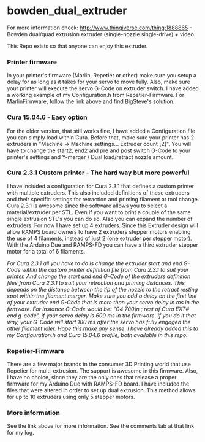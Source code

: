 # bowden_dual_extruder
For more information check:
http://www.thingiverse.com/thing:1888865 - Bowden dual/quad extrusion extruder (single-nozzle single-drive) + video

This Repo exists so that anyone can enjoy this extruder.

### Printer firmware
In your printer's firmware (Marlin, Repetier or other) make sure you setup a delay for as long as it takes for your servo to move fully.
Also, make sure your printer will execute the servo G-Code on extruder switch.
I have added a working example of my Configuration.h from Repetier-Firmware.
For MarlinFirmware, follow the link above and find BigSteve's solution.

### Cura 15.04.6 - Easy option
For the older version, that still works fine, I have added a Configuration file you can simply load within Cura.
Before that, make sure your printer has 2 extruders in "Machine -> Machine settings... Extruder count [2]".
You will have to change the start2, end2 and pre and post switch G-Code to your printer's settings and Y-merger / Dual load/retract nozzle amount.

### Cura 2.3.1 Custom printer - The hard way but more powerful
I have included a configuration for Cura 2.3.1 that defines a custom printer with multiple extruders.
This also included definitions of these extruders and their specific settings for retraction and priming filament at tool change.
Cura 2.3.1 is awesome since the software allows you to select a material/extruder per STL. Even if you want to print a couple of the same single extrusion STL's you can do so. 
Also you can expand the number of extruders. For now I have set up 4 extruders. Since this Extruder design will allow RAMPS board owners to have 2 extruders stepper motors enabling the use of 4 filaments, instead of just 2 (one extruder per stepper motor).
With the Arduino Due and RAMPS-FD you can have a third extruder stepper motor for a total of 6 filaments.

*For Cura 2.3.1 all you have to do is change the extruder start and end G-Code within the custom printer definition file from Cura 2.3.1 to suit your printer.
And change the start and end G-Code of the extruders definition files from Cura 2.3.1 to suit your retraction and priming distances. This depends on the distance between the tip of the nozzle to the retract resting spot within the filament merger.
Make sure you add a delay on the first line of your extruder end G-Code that is more than your servo delay in ms in the firmware. For instance G-Code would be: "G4 700\n ; rest of Cura EXT# end g-code", if your servo delay is 600 ms in the firmware.
If you do it that way, your G-Code will start 100 ms after the servo has fully engaged the other filament idler. Hope this make any sense.
I have already added this to my Configuration.h and Cura 15.04.6 profile, both available in this repo.*

### Repetier-Firmware
There are a few major brands in the consumer 3D Printing world that use Repetier for multi-extrusion.
The support is awesome in this firmware. Also, I have no choice, since they are the only ones that release a proper firmware for my Arduino Due with RAMPS-FD board. 
I have included the files that were altered in order to set up dual extrusion.
This method allows for up to 10 extruders using only 5 stepper motors.

### More information
See the link above for more information. See the comments tab at that link for my log.

